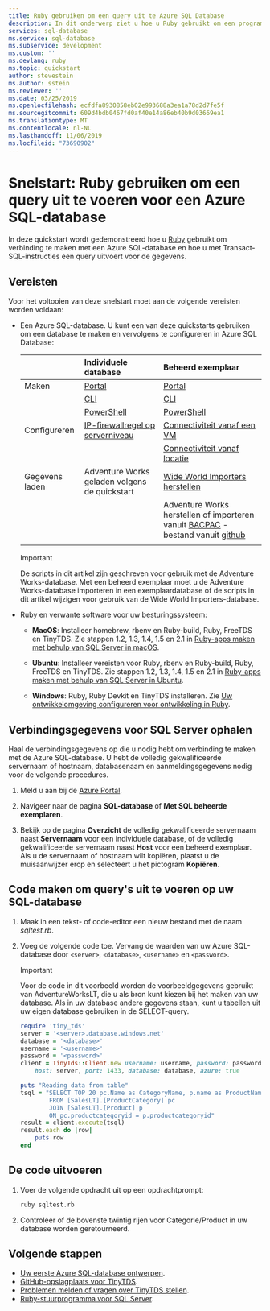 ```yaml
---
title: Ruby gebruiken om een query uit te Azure SQL Database
description: In dit onderwerp ziet u hoe u Ruby gebruikt om een programma te maken dat is verbonden met een Azure SQL-database, en hoe u een query voor deze database uitvoert met behulp van Transact-SQL-instructies.
services: sql-database
ms.service: sql-database
ms.subservice: development
ms.custom: ''
ms.devlang: ruby
ms.topic: quickstart
author: stevestein
ms.author: sstein
ms.reviewer: ''
ms.date: 03/25/2019
ms.openlocfilehash: ecfdfa8930858eb02e993688a3ea1a78d2d7fe5f
ms.sourcegitcommit: 609d4bdb0467fd0af40e14a86eb40b9d03669ea1
ms.translationtype: MT
ms.contentlocale: nl-NL
ms.lasthandoff: 11/06/2019
ms.locfileid: "73690902"
---
```

# <a name="quickstart-use-ruby-to-query-an-azure-sql-database"></a>Snelstart: Ruby gebruiken om een query uit te voeren voor een Azure SQL-database

In deze quickstart wordt gedemonstreerd hoe u [Ruby](https://www.ruby-lang.org) gebruikt om verbinding te maken met een Azure SQL-database en hoe u met Transact-SQL-instructies een query uitvoert voor de gegevens.

## <a name="prerequisites"></a>Vereisten

Voor het voltooien van deze snelstart moet aan de volgende vereisten worden voldaan:

- Een Azure SQL-database. U kunt een van deze quickstarts gebruiken om een database te maken en vervolgens te configureren in Azure SQL Database:

  || Individuele database | Beheerd exemplaar |
  |:--- |:--- |:---|
  | Maken| [Portal](sql-database-single-database-get-started.md) | [Portal](sql-database-managed-instance-get-started.md) |
  || [CLI](scripts/sql-database-create-and-configure-database-cli.md) | [CLI](https://medium.com/azure-sqldb-managed-instance/working-with-sql-managed-instance-using-azure-cli-611795fe0b44) |
  || [PowerShell](scripts/sql-database-create-and-configure-database-powershell.md) | [PowerShell](scripts/sql-database-create-configure-managed-instance-powershell.md) |
  | Configureren | [IP-firewallregel op serverniveau](sql-database-server-level-firewall-rule.md)| [Connectiviteit vanaf een VM](sql-database-managed-instance-configure-vm.md)|
  |||[Connectiviteit vanaf locatie](sql-database-managed-instance-configure-p2s.md)
  |Gegevens laden|Adventure Works geladen volgens de quickstart|[Wide World Importers herstellen](sql-database-managed-instance-get-started-restore.md)
  |||Adventure Works herstellen of importeren vanuit [BACPAC](sql-database-import.md) -bestand vanuit [github](https://github.com/Microsoft/sql-server-samples/tree/master/samples/databases/adventure-works)|
  |||

  > [!IMPORTANT]
  > De scripts in dit artikel zijn geschreven voor gebruik met de Adventure Works-database. Met een beheerd exemplaar moet u de Adventure Works-database importeren in een exemplaardatabase of de scripts in dit artikel wijzigen voor gebruik van de Wide World Importers-database.
  
- Ruby en verwante software voor uw besturingssysteem:
  
  - **MacOS**: Installeer homebrew, rbenv en Ruby-build, Ruby, FreeTDS en TinyTDS. Zie stappen 1.2, 1.3, 1.4, 1.5 en 2.1 in [Ruby-apps maken met behulp van SQL Server in macOS](https://www.microsoft.com/sql-server/developer-get-started/ruby/mac/).
  
  - **Ubuntu**: Installeer vereisten voor Ruby, rbenv en Ruby-build, Ruby, FreeTDS en TinyTDS. Zie stappen 1.2, 1.3, 1.4, 1.5 en 2.1 in [Ruby-apps maken met behulp van SQL Server in Ubuntu](https://www.microsoft.com/sql-server/developer-get-started/ruby/ubuntu/).
  
  - **Windows**: Ruby, Ruby Devkit en TinyTDS installeren. Zie [Uw ontwikkelomgeving configureren voor ontwikkeling in Ruby](/sql/connect/ruby/step-1-configure-development-environment-for-ruby-development).

## <a name="get-sql-server-connection-information"></a>Verbindingsgegevens voor SQL Server ophalen

Haal de verbindingsgegevens op die u nodig hebt om verbinding te maken met de Azure SQL-database. U hebt de volledig gekwalificeerde servernaam of hostnaam, databasenaam en aanmeldingsgegevens nodig voor de volgende procedures.

1. Meld u aan bij de [Azure Portal](https://portal.azure.com/).

2. Navigeer naar de pagina **SQL-database** of **Met SQL beheerde exemplaren**.

3. Bekijk op de pagina **Overzicht** de volledig gekwalificeerde servernaam naast **Servernaam** voor een individuele database, of de volledig gekwalificeerde servernaam naast **Host** voor een beheerd exemplaar. Als u de servernaam of hostnaam wilt kopiëren, plaatst u de muisaanwijzer erop en selecteert u het pictogram **Kopiëren**. 

## <a name="create-code-to-query-your-sql-database"></a>Code maken om query's uit te voeren op uw SQL-database

1. Maak in een tekst- of code-editor een nieuw bestand met de naam *sqltest.rb*.
   
1. Voeg de volgende code toe. Vervang de waarden van uw Azure SQL-database door `<server>`, `<database>`, `<username>` en `<password>`.
   
   >[!IMPORTANT]
   >Voor de code in dit voorbeeld worden de voorbeeldgegevens gebruikt van AdventureWorksLT, die u als bron kunt kiezen bij het maken van uw database. Als in uw database andere gegevens staan, kunt u tabellen uit uw eigen database gebruiken in de SELECT-query. 
   
   ```ruby
   require 'tiny_tds'
   server = '<server>.database.windows.net'
   database = '<database>'
   username = '<username>'
   password = '<password>'
   client = TinyTds::Client.new username: username, password: password, 
       host: server, port: 1433, database: database, azure: true
   
   puts "Reading data from table"
   tsql = "SELECT TOP 20 pc.Name as CategoryName, p.name as ProductName
           FROM [SalesLT].[ProductCategory] pc
           JOIN [SalesLT].[Product] p
           ON pc.productcategoryid = p.productcategoryid"
   result = client.execute(tsql)
   result.each do |row|
       puts row
   end
   ```

## <a name="run-the-code"></a>De code uitvoeren

1. Voer de volgende opdracht uit op een opdrachtprompt:

   ```bash
   ruby sqltest.rb
   ```
   
1. Controleer of de bovenste twintig rijen voor Categorie/Product in uw database worden geretourneerd. 

## <a name="next-steps"></a>Volgende stappen
- [Uw eerste Azure SQL-database ontwerpen](sql-database-design-first-database.md).
- [GitHub-opslagplaats voor TinyTDS](https://github.com/rails-sqlserver/tiny_tds).
- [Problemen melden of vragen over TinyTDS stellen](https://github.com/rails-sqlserver/tiny_tds/issues).
- [Ruby-stuurprogramma voor SQL Server](https://docs.microsoft.com/sql/connect/ruby/ruby-driver-for-sql-server/).
